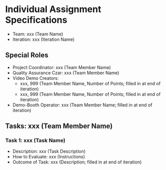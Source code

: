 # Individual Assignment Specifications

- Team: xxx (Team Name)
- Iteration: xxx (Iteration Name)

## Special Roles

- Project Coordinator: xxx (Team Member Name)
- Quality Assurance Czar: xxx (Team Member Name)
- Video Demo Creators:
  - xxx, 999 (Team Member Name, Number of Points; filled in at end of iteration)
  - xxx, 999 (Team Member Name, Number of Points; filled in at end of iteration)
- Demo-Booth Operator: xxx (Team Member Name; filled in at end of iteration)

## Tasks: xxx (Team Member Name)

### Task 1: xxx (Task Name)
- Description: xxx (Task Description)
- How to Evaluate: xxx (Instructions)
- Outcome of Task: xxx (Description; filled in at end of iteration)

